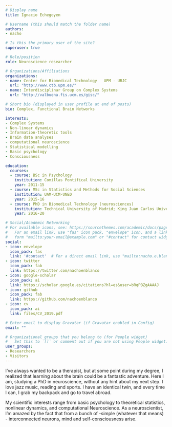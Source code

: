 ```yaml
---
# Display name
title: Ignacio Echegoyen

# Username (this should match the folder name)
authors:
- nacho

# Is this the primary user of the site?
superuser: true

# Role/position
role: Neuroscience researcher

# Organizations/Affiliations
organizations:
- name: Center for Biomedical Technology   UPM - URJC
  url: "http://www.ctb.upm.es/"
- name: Interdisciplinar Group on Complex Systems
  url: "http://valbuena.fis.ucm.es/gisc/"

# Short bio (displayed in user profile at end of posts)
bio: Complex, Functional Brain Networks

interests:
- Complex Systems
- Non-linear dynamics
- Information-theoretic tools
- Brain data analyses
- computational neuroscience  
- Statistical modelling
- Basic psychology
- Consciousness

education:
  courses: 
  - course: BSc in Psychology                                
    institution: Comillas Pontifical University                               
    year: 2011-15
  - course: MSc in Statistics and Methods for Social Sciences
    institution: UAM-UCM-UNED
    year: 2015-16
  - course: PhD in Biomedical Technology (neurosciences)
    institution: Technical University of Madrid; King Juan Carlos Univesity
    year: 2016-20

# Social/Academic Networking
# For available icons, see: https://sourcethemes.com/academic/docs/page-builder/#icons
#   For an email link, use "fas" icon pack, "envelope" icon, and a link in the
#   form "mailto:your-email@example.com" or "#contact" for contact widget.
social:
- icon: envelope
  icon_pack: fas
  link: '#contact'  # For a direct email link, use "mailto:nacho.e.blanco@gmail.com".
- icon: twitter
  icon_pack: fab
  link: https://twitter.com/nachoenblanco
- icon: google-scholar
  icon_pack: ai
  link: https://scholar.google.es/citations?hl=es&user=bRqPBZgAAAAJ
- icon: github
  icon_pack: fab
  link: https://github.com/nachoenblanco
- icon: cv
  icon_pack: ai
  link: files/CV_2019.pdf

# Enter email to display Gravatar (if Gravatar enabled in Config)
email: ""

# Organizational groups that you belong to (for People widget)
#   Set this to `[]` or comment out if you are not using People widget.
user_groups:
- Researchers
- Visitors
---
```


I’ve always wanted to be a therapist, but at some point during my degree, I realized that learning about the brain could be a fantastic adventure. Here I am, studying a PhD in neuroscience, without any hint about my next step. I love jazz music, reading and sports. I have an identical twin, and every time I can, I grab my backpack and go to travel abroad.

My scientific interests range from basic psychology to theoretical statistics, nonlinear dynamics, and computational Neuroscience. As a neuroscientist, I’m amazed by the fact that from a bunch of -simple (whatever that means) - interconnected neurons, mind and self-consciousness arise.
